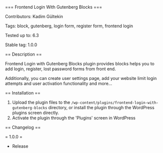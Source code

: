 === Frontend Login With Gutenberg Blocks ===

Contributors:      Kadim Gültekin

Tags:              block, gutenberg, login form, register form, frontend login

Tested up to:      6.3

Stable tag:        1.0.0


== Description ==

Frontend Login with Gutenberg Blocks plugin provides blocks helps you to add login, register, lost password forms from front end.

Additionally, you can create user settings page, add your website limit login attempts and user activation functionality and more...

== Installation ==

1. Upload the plugin files to the `/wp-content/plugins/frontend-login-with-gutenberg-blocks` directory, or install the plugin through the WordPress plugins screen directly.
2. Activate the plugin through the 'Plugins' screen in WordPress

== Changelog ==

= 1.0.0 =
* Release
